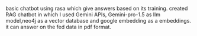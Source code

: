 basic chatbot using rasa which give answers based on its training.
created RAG chatbot in which I used Gemini APIs, Gemini-pro-1.5 as llm model,neo4j as a vector database and google embedding as a embeddings.
it can answer on the fed data in pdf format.
